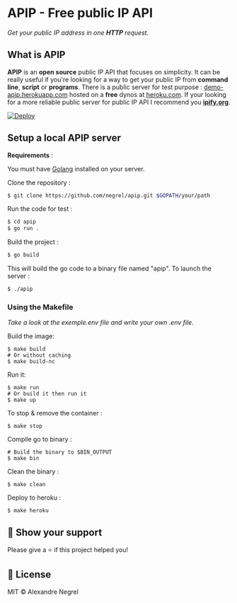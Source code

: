 # APIP - Free public IP API

*Get your public IP address in one **HTTP** request.*


## What is APIP

**APIP** is an **open source** public IP API that focuses on simplicity. It can be really useful if you're looking for a way to get your public IP from **command line**, **script** or **programs**. There is a public server for test purpose : [demo-apip.herokuapp.com](https://demo-apip.herokuapp.com/) hosted on a **free** dynos at [heroku.com](https://heroku.com). If your looking for a more reliable public server for public IP API I recommend you [**ipify.org**](https://ipify.org).


[![Deploy](https://www.herokucdn.com/deploy/button.svg)](https://heroku.com/deploy)

## Setup a local APIP server

**Requirements** :

You must have [Golang](https://golang.org/dl/) installed on your server.

Clone the repository :

```bash
$ git clone https://github.com/negrel/apip.git $GOPATH/your/path
```

Run the code for test :

```bash
$ cd apip
$ go run .
```

Build the project :

```bash
$ go build
```

This will build the go code to a binary file named "apip". To launch the server :

```bash
$ ./apip
```

### Using the Makefile

_Take a look at the exemple.env file and write your own .env file._

Build the image:

```
$ make build
# Or without caching
$ make build-nc
```

Run it:

```
$ make run
# Or build it then run it
$ make up
```

To stop & remove the container :
```
$ make stop
```

Compile go to binary :

```
# Build the binary to $BIN_OUTPUT
$ make bin
```


Clean the binary :

```
$ make clean
```

Deploy to heroku :

```
$ make heroku
```

## :stars: Show your support

Please give a :star: if this project helped you!

## :scroll: License
MIT © Alexandre Negrel

